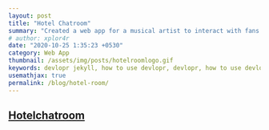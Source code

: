 ```yaml
---
layout: post
title: "Hotel Chatroom"
summary: "Created a web app for a musical artist to interact with fans."
# author: xplor4r
date: "2020-10-25 1:35:23 +0530"
category: Web App
thumbnail: /assets/img/posts/hotelroomlogo.gif
keywords: devlopr jekyll, how to use devlopr, devlopr, how to use devlopr-jekyll, devlopr-jekyll tutorial,best jekyll themes, multi author
usemathjax: true
permalink: /blog/hotel-room/
---
```


## [Hotelchatroom](https://hotelchatroom.com/)
